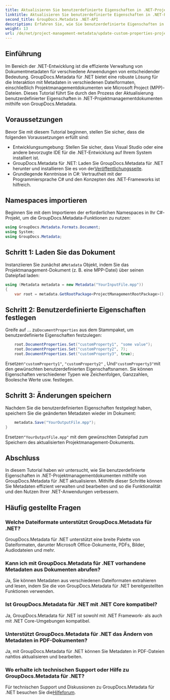 ```yaml
---
title: Aktualisieren Sie benutzerdefinierte Eigenschaften in .NET-Projektmanagementdokumenten
linktitle: Aktualisieren Sie benutzerdefinierte Eigenschaften in .NET-Projektmanagementdokumenten
second_title: GroupDocs.Metadata .NET-API
description: Erfahren Sie, wie Sie benutzerdefinierte Eigenschaften in .NET-Projektmanagementdokumenten mithilfe von GroupDocs.Metadata für .NET aktualisieren. Verbessern Sie die Metadatenverwaltung in Ihren Anwendungen.
weight: 13
url: /de/net/project-management-metadata/update-custom-properties-project-management-documents/
---
```

## Einführung
Im Bereich der .NET-Entwicklung ist die effiziente Verwaltung von Dokumentmetadaten für verschiedene Anwendungen von entscheidender Bedeutung. GroupDocs.Metadata für .NET bietet eine robuste Lösung für die Interaktion mit Metadaten in verschiedenen Dateiformaten, einschließlich Projektmanagementdokumenten wie Microsoft Project (MPP)-Dateien. Dieses Tutorial führt Sie durch den Prozess der Aktualisierung benutzerdefinierter Eigenschaften in .NET-Projektmanagementdokumenten mithilfe von GroupDocs.Metadata.
## Voraussetzungen
Bevor Sie mit diesem Tutorial beginnen, stellen Sie sicher, dass die folgenden Voraussetzungen erfüllt sind:
- Entwicklungsumgebung: Stellen Sie sicher, dass Visual Studio oder eine andere bevorzugte IDE für die .NET-Entwicklung auf Ihrem System installiert ist.
-  GroupDocs.Metadata für .NET: Laden Sie GroupDocs.Metadata für .NET herunter und installieren Sie es von der[Veröffentlichungsseite](https://releases.groupdocs.com/metadata/net/).
- Grundlegende Kenntnisse in C#: Vertrautheit mit der Programmiersprache C# und den Konzepten des .NET-Frameworks ist hilfreich.

## Namespaces importieren
Beginnen Sie mit dem Importieren der erforderlichen Namespaces in Ihr C#-Projekt, um die GroupDocs.Metadata-Funktionen zu nutzen:
```csharp
using GroupDocs.Metadata.Formats.Document;
using System;
using GroupDocs.Metadata;
```
## Schritt 1: Laden Sie das Dokument
 Instanziieren Sie zunächst a`Metadata` Objekt, indem Sie das Projektmanagement-Dokument (z. B. eine MPP-Datei) über seinen Dateipfad laden:
```csharp
using (Metadata metadata = new Metadata("YourInputFile.mpp"))
{
    var root = metadata.GetRootPackage<ProjectManagementRootPackage>();
```
## Schritt 2: Benutzerdefinierte Eigenschaften festlegen
 Greife auf ... zu`DocumentProperties` aus dem Stammpaket, um benutzerdefinierte Eigenschaften festzulegen:
```csharp
    root.DocumentProperties.Set("customProperty1", "some value");
    root.DocumentProperties.Set("customProperty2", 7);
    root.DocumentProperties.Set("customProperty3", true);
```
 Ersetzen`"customProperty1"`, `"customProperty2"` , Und`"customProperty3"`mit den gewünschten benutzerdefinierten Eigenschaftsnamen. Sie können Eigenschaften verschiedener Typen wie Zeichenfolgen, Ganzzahlen, Boolesche Werte usw. festlegen.
## Schritt 3: Änderungen speichern
Nachdem Sie die benutzerdefinierten Eigenschaften festgelegt haben, speichern Sie die geänderten Metadaten wieder im Dokument:
```csharp
    metadata.Save("YourOutputFile.mpp");
}
```
 Ersetzen`"YourOutputFile.mpp"` mit dem gewünschten Dateipfad zum Speichern des aktualisierten Projektmanagement-Dokuments.

## Abschluss
In diesem Tutorial haben wir untersucht, wie Sie benutzerdefinierte Eigenschaften in .NET-Projektmanagementdokumenten mithilfe von GroupDocs.Metadata für .NET aktualisieren. Mithilfe dieser Schritte können Sie Metadaten effizient verwalten und bearbeiten und so die Funktionalität und den Nutzen Ihrer .NET-Anwendungen verbessern.

## Häufig gestellte Fragen
### Welche Dateiformate unterstützt GroupDocs.Metadata für .NET?
GroupDocs.Metadata für .NET unterstützt eine breite Palette von Dateiformaten, darunter Microsoft Office-Dokumente, PDFs, Bilder, Audiodateien und mehr.
### Kann ich mit GroupDocs.Metadata für .NET vorhandene Metadaten aus Dokumenten abrufen?
Ja, Sie können Metadaten aus verschiedenen Dateiformaten extrahieren und lesen, indem Sie die von GroupDocs.Metadata für .NET bereitgestellten Funktionen verwenden.
### Ist GroupDocs.Metadata für .NET mit .NET Core kompatibel?
Ja, GroupDocs.Metadata für .NET ist sowohl mit .NET Framework- als auch mit .NET Core-Umgebungen kompatibel.
### Unterstützt GroupDocs.Metadata für .NET das Ändern von Metadaten in PDF-Dokumenten?
Ja, mit GroupDocs.Metadata für .NET können Sie Metadaten in PDF-Dateien nahtlos aktualisieren und bearbeiten.
### Wo erhalte ich technischen Support oder Hilfe zu GroupDocs.Metadata für .NET?
 Für technischen Support und Diskussionen zu GroupDocs.Metadata für .NET besuchen Sie die[Hilfeforum](https://forum.groupdocs.com/c/metadata/14).